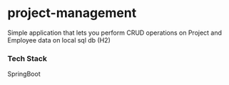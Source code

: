# project-management
Simple application that lets you perform CRUD operations on Project and Employee data on local sql db (H2)

### Tech Stack
SpringBoot
